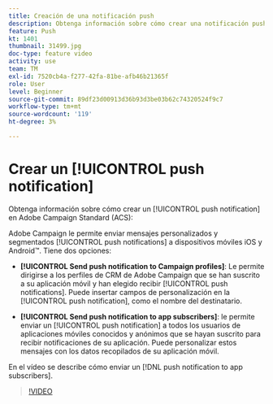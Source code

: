 ```yaml
---
title: Creación de una notificación push
description: Obtenga información sobre cómo crear una notificación push.
feature: Push
kt: 1401
thumbnail: 31499.jpg
doc-type: feature video
activity: use
team: TM
exl-id: 7520cb4a-f277-42fa-81be-afb46b21365f
role: User
level: Beginner
source-git-commit: 89df23d00913d36b93d3be03b62c74320524f9c7
workflow-type: tm+mt
source-wordcount: '119'
ht-degree: 3%

---
```


# Crear un [!UICONTROL push notification]

Obtenga información sobre cómo crear un [!UICONTROL push notification] en Adobe Campaign Standard (ACS):

Adobe Campaign le permite enviar mensajes personalizados y segmentados [!UICONTROL push notifications] a dispositivos móviles iOS y Android™. Tiene dos opciones:

* **[!UICONTROL Send push notification to Campaign profiles]**: Le permite dirigirse a los perfiles de CRM de Adobe Campaign que se han suscrito a su aplicación móvil y han elegido recibir [!UICONTROL push notifications]. Puede insertar campos de personalización en la [!UICONTROL push notification], como el nombre del destinatario.

* **[!UICONTROL Send push notification to app subscribers]**: le permite enviar un [!UICONTROL push notification] a todos los usuarios de aplicaciones móviles conocidos y anónimos que se hayan suscrito para recibir notificaciones de su aplicación. Puede personalizar estos mensajes con los datos recopilados de su aplicación móvil.

En el vídeo se describe cómo enviar un [!DNL push notification to app subscribers].

>[!VIDEO](https://video.tv.adobe.com/v/31499?quality=12&learn=on)
